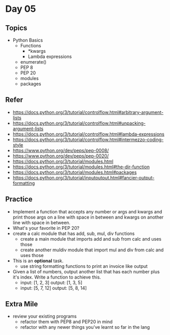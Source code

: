 # Day 05

## Topics

  - Python Basics
    - Functions
      - *kwargs
      - Lambda expressions
    - enumerate()
    - PEP 8
    - PEP 20
    - modules
    - packages

## Refer

  - https://docs.python.org/3/tutorial/controlflow.html#arbitrary-argument-lists
  - https://docs.python.org/3/tutorial/controlflow.html#unpacking-argument-lists
  - https://docs.python.org/3/tutorial/controlflow.html#lambda-expressions
  - https://docs.python.org/3/tutorial/controlflow.html#intermezzo-coding-style
  - https://www.python.org/dev/peps/pep-0008/
  - https://www.python.org/dev/peps/pep-0020/
  - https://docs.python.org/3/tutorial/modules.html
  - https://docs.python.org/3/tutorial/modules.html#the-dir-function
  - https://docs.python.org/3/tutorial/modules.html#packages
  - https://docs.python.org/3/tutorial/inputoutput.html#fancier-output-formatting

## Practice

  - Implement a function that accepts any number or args and kwargs and print those args on a line with space in between and kwargs on another line with space in between.
  - What's your favorite in PEP 20?
  - create a calc module that has add, sub, mul, div functions
    - create a main module that imports add and sub from calc and uses those
    - create another muldiv module that import mul and div from calc and uses those
  - This is an **optional** task.
    - use string formatting functions to print an invoice like output
  - Given a list of numbers, output another list that has each number plus it's index. Write a function to achieve this.
    - input: [1, 2, 3] output: [1, 3, 5]
    - input: [5, 7, 12] output: [5, 8, 14]

## Extra Mile

  - review your existing programs
    - refactor them with PEP8 and PEP20 in mind
    - refactor with any newer things you've learnt so far in the lang
